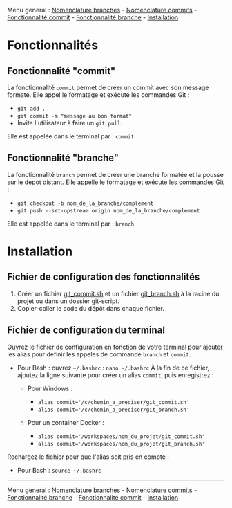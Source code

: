 Menu general : [Nomenclature branches](https://github.com/itdeveloppement/git-nomenclature-branches-commits/blob/develop/git-nomenclature-branches.md) - [Nomenclature commits](https://github.com/itdeveloppement/git-nomenclature-branches-commits/blob/develop/git-nomenclature-commits.md) - [Fonctionnalité commit](https://github.com/itdeveloppement/git-nomenclature-branches-commits/blob/develop/git-fonctionnalites-installation.md) - [Fonctionnalité branche](https://github.com/itdeveloppement/git-nomenclature-branches-commits/blob/develop/git-fonctionnalites-installation.md) - [Installation](https://github.com/itdeveloppement/git-nomenclature-branches-commits/blob/develop/git-fonctionnalites-installation.md#installation)

# Fonctionnalités

## Fonctionnalité "commit"

La fonctionnalité `commit` permet de créer un commit avec son message formaté. Elle appel le formatage et exécute les commandes Git :
- `git add .`
- `git commit -m "message au bon format"`
- Invite l'utilisateur à faire un `git pull`.

Elle est appelée dans le terminal par : `commit`.

## Fonctionnalité "branche"

La fonctionnalité `branch` permet de créer une branche formatée et la pousse sur le depot distant.
Elle appelle le formatage et exécute les commandes Git :
- `git checkout -b nom_de_la_branche/complement`
- `git push --set-upstream origin nom_de_la_branche/complement`

Elle est appelée dans le terminal par : `branch`.

# Installation

## Fichier de configuration des fonctionnalités

1. Créer un fichier [git_commit.sh](https://github.com/itdeveloppement/git-nomenclature-branches-commits/blob/develop/git-commit.sh) et un fichier [git_branch.sh](https://github.com/itdeveloppement/git-nomenclature-branches-commits/blob/develop/git-branch.sh) à la racine du projet ou dans un dossier git-script.
2. Copier-coller le code du dépôt dans chaque fichier.

## Fichier de configuration du terminal

Ouvrez le fichier de configuration en fonction de votre terminal pour ajouter les alias pour definir les appeles de commande `branch` et `commit`.

- Pour Bash : ouvrez `~/.bashrc` : `nano ~/.bashrc`
À la fin de ce fichier, ajoutez la ligne suivante pour créer un alias `commit`, puis enregistrez :

  - Pour Windows : 
    - `alias commit='/c/chemin_a_preciser/git_commit.sh'`
    - `alias commit='/c/chemin_a_preciser/git_branch.sh'`

  - Pour un container Docker :
    - `alias commit='/workspaces/nom_du_projet/git_commit.sh'`
    - `alias commit='/workspaces/nom_du_projet/git_branch.sh'`

Rechargez le fichier pour que l'alias soit pris en compte :
- Pour Bash : `source ~/.bashrc`

___

Menu general : [Nomenclature branches](https://github.com/itdeveloppement/git-nomenclature-branches-commits/blob/develop/git-nomenclature-branches.md) - [Nomenclature commits](https://github.com/itdeveloppement/git-nomenclature-branches-commits/blob/develop/git-nomenclature-commits.md) - [Fonctionnalité branche](https://github.com/itdeveloppement/git-nomenclature-branches-commits/blob/develop/git-fonctionnalites-installation.md) - [Fonctionnalité commit](https://github.com/itdeveloppement/git-nomenclature-branches-commits/blob/develop/git-fonctionnalites-installation.md) - [Installation](https://github.com/itdeveloppement/git-nomenclature-branches-commits/blob/develop/git-fonctionnalites-installation.md#installation)

